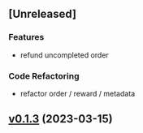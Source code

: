 <a name="unreleased"></a>
## [Unreleased]

### Features
- refund uncompleted order

### Code Refactoring
- refactor order / reward / metadata


<a name="v0.1.3"></a>
## [v0.1.3](https://github.com/SAONetwork/sao-consensus/compare/v0.1.2...v0.1.3) (2023-03-15)

